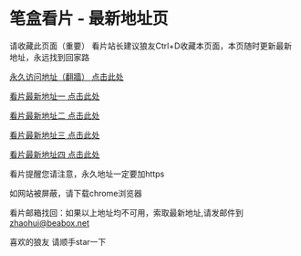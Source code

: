 # 笔盒看片 - 最新地址页

请收藏此页面（重要）
看片站长建议狼友Ctrl+D收藏本页面，本页随时更新最新地址，永远找到回家路

[永久访问地址（翻牆） 点击此处](https://beabox.net/)

[看片最新地址一 点击此处](https://2g7z2i6r5d9.shop)

[看片最新地址二 点击此处](https://2p4y5t8d6f3.shop)

[看片最新地址三 点击此处](https://2n3x2v9q0j8.shop)

[看片最新地址四 点击此处](https://2u9d0m4s5l0.shop)

看片提醒您请注意，永久地址一定要加https

如网站被屏蔽，请下载chrome浏览器

看片邮箱找回：如果以上地址均不可用，索取最新地址,请发邮件到 zhaohui@beabox.net

喜欢的狼友 请顺手star一下